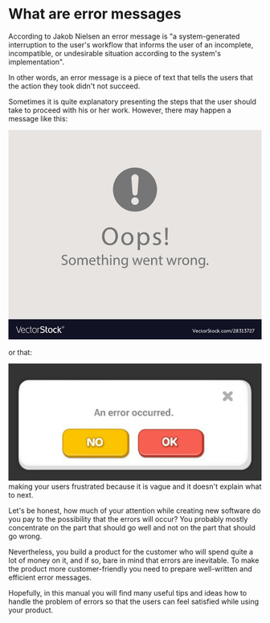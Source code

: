 # What are error messages #

 According to Jakob Nielsen an error message is "a system-generated interruption to the user's workflow that informs the user of an incomplete, incompatible, or undesirable situation according to the system's implementation".

In other words, an error message is a piece of text that tells the users that the action they took didn't not succeed.  

Sometimes it is quite explanatory presenting the steps that the user should take to proceed with his or her work. However, there may happen a message like this:

![oops](oops.jpg)

or that:

![wrong_message](wrong_message.png) 
making your users frustrated because it is vague and it doesn't explain what to next. 

Let's be honest, how much of your attention while creating new software do you pay to the possibility that the errors will occur?
You probably mostly concentrate on the part that should go well and not on the part that should go wrong.

Nevertheless, you build a product for the customer who will spend quite a lot of money on it, and if so, bare in mind that errors are inevitable. To make the product more customer-friendly you need to prepare well-written and efficient error messages.


Hopefully, in this manual you will find many useful tips and ideas how to handle the problem of errors so that the users can feel satisfied while using your product.